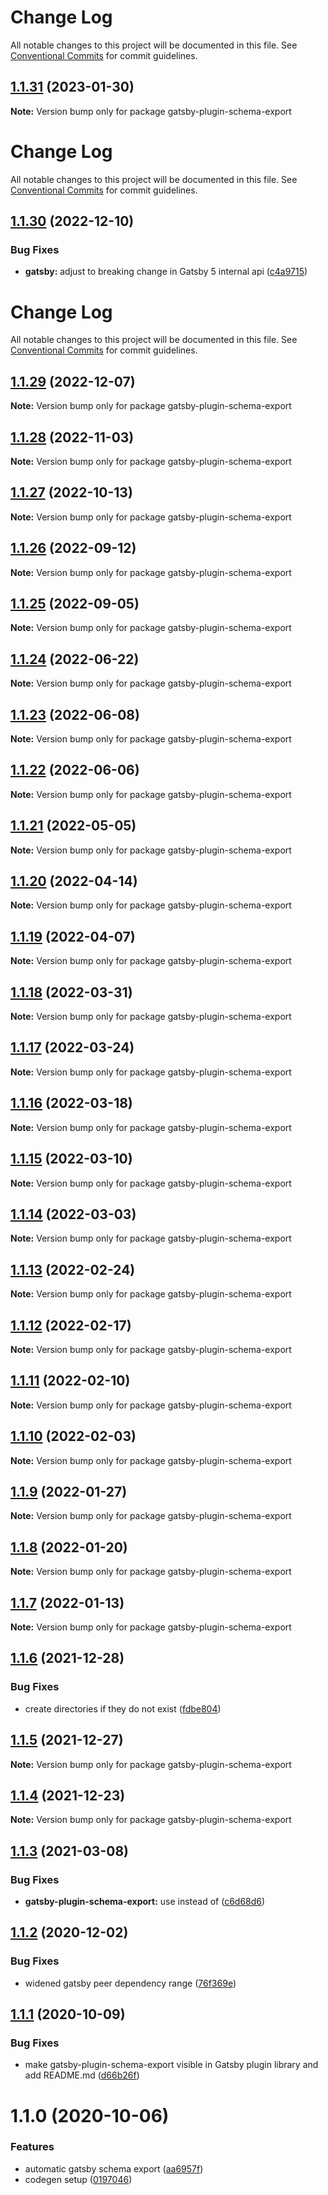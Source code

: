 # Change Log

All notable changes to this project will be documented in this file. See
[Conventional Commits](https://conventionalcommits.org) for commit guidelines.

## [1.1.31](https://github.com/AmazeeLabs/silverback-mono/compare/gatsby-plugin-schema-export@1.1.30...gatsby-plugin-schema-export@1.1.31) (2023-01-30)

**Note:** Version bump only for package gatsby-plugin-schema-export

# Change Log

All notable changes to this project will be documented in this file. See
[Conventional Commits](https://conventionalcommits.org) for commit guidelines.

## [1.1.30](https://github.com/AmazeeLabs/silverback-mono/compare/gatsby-plugin-schema-export@1.1.29...gatsby-plugin-schema-export@1.1.30) (2022-12-10)

### Bug Fixes

- **gatsby:** adjust to breaking change in Gatsby 5 internal api
  ([c4a9715](https://github.com/AmazeeLabs/silverback-mono/commit/c4a9715cfc68da44daa4b3ca65f648889a138be1))

# Change Log

All notable changes to this project will be documented in this file. See
[Conventional Commits](https://conventionalcommits.org) for commit guidelines.

## [1.1.29](https://github.com/AmazeeLabs/silverback-mono/compare/gatsby-plugin-schema-export@1.1.28...gatsby-plugin-schema-export@1.1.29) (2022-12-07)

**Note:** Version bump only for package gatsby-plugin-schema-export

## [1.1.28](https://github.com/AmazeeLabs/silverback-mono/compare/gatsby-plugin-schema-export@1.1.27...gatsby-plugin-schema-export@1.1.28) (2022-11-03)

**Note:** Version bump only for package gatsby-plugin-schema-export

## [1.1.27](https://github.com/AmazeeLabs/silverback-mono/compare/gatsby-plugin-schema-export@1.1.26...gatsby-plugin-schema-export@1.1.27) (2022-10-13)

**Note:** Version bump only for package gatsby-plugin-schema-export

## [1.1.26](https://github.com/AmazeeLabs/silverback-mono/compare/gatsby-plugin-schema-export@1.1.25...gatsby-plugin-schema-export@1.1.26) (2022-09-12)

**Note:** Version bump only for package gatsby-plugin-schema-export

## [1.1.25](https://github.com/AmazeeLabs/silverback-mono/compare/gatsby-plugin-schema-export@1.1.24...gatsby-plugin-schema-export@1.1.25) (2022-09-05)

**Note:** Version bump only for package gatsby-plugin-schema-export

## [1.1.24](https://github.com/AmazeeLabs/silverback-mono/compare/gatsby-plugin-schema-export@1.1.23...gatsby-plugin-schema-export@1.1.24) (2022-06-22)

**Note:** Version bump only for package gatsby-plugin-schema-export

## [1.1.23](https://github.com/AmazeeLabs/silverback-mono/compare/gatsby-plugin-schema-export@1.1.22...gatsby-plugin-schema-export@1.1.23) (2022-06-08)

**Note:** Version bump only for package gatsby-plugin-schema-export

## [1.1.22](https://github.com/AmazeeLabs/silverback-mono/compare/gatsby-plugin-schema-export@1.1.21...gatsby-plugin-schema-export@1.1.22) (2022-06-06)

**Note:** Version bump only for package gatsby-plugin-schema-export

## [1.1.21](https://github.com/AmazeeLabs/silverback-mono/compare/gatsby-plugin-schema-export@1.1.20...gatsby-plugin-schema-export@1.1.21) (2022-05-05)

**Note:** Version bump only for package gatsby-plugin-schema-export

## [1.1.20](https://github.com/AmazeeLabs/silverback-mono/compare/gatsby-plugin-schema-export@1.1.19...gatsby-plugin-schema-export@1.1.20) (2022-04-14)

**Note:** Version bump only for package gatsby-plugin-schema-export

## [1.1.19](https://github.com/AmazeeLabs/silverback-mono/compare/gatsby-plugin-schema-export@1.1.18...gatsby-plugin-schema-export@1.1.19) (2022-04-07)

**Note:** Version bump only for package gatsby-plugin-schema-export

## [1.1.18](https://github.com/AmazeeLabs/silverback-mono/compare/gatsby-plugin-schema-export@1.1.17...gatsby-plugin-schema-export@1.1.18) (2022-03-31)

**Note:** Version bump only for package gatsby-plugin-schema-export

## [1.1.17](https://github.com/AmazeeLabs/silverback-mono/compare/gatsby-plugin-schema-export@1.1.16...gatsby-plugin-schema-export@1.1.17) (2022-03-24)

**Note:** Version bump only for package gatsby-plugin-schema-export

## [1.1.16](https://github.com/AmazeeLabs/silverback-mono/compare/gatsby-plugin-schema-export@1.1.15...gatsby-plugin-schema-export@1.1.16) (2022-03-18)

**Note:** Version bump only for package gatsby-plugin-schema-export

## [1.1.15](https://github.com/AmazeeLabs/silverback-mono/compare/gatsby-plugin-schema-export@1.1.14...gatsby-plugin-schema-export@1.1.15) (2022-03-10)

**Note:** Version bump only for package gatsby-plugin-schema-export

## [1.1.14](https://github.com/AmazeeLabs/silverback-mono/compare/gatsby-plugin-schema-export@1.1.13...gatsby-plugin-schema-export@1.1.14) (2022-03-03)

**Note:** Version bump only for package gatsby-plugin-schema-export

## [1.1.13](https://github.com/AmazeeLabs/silverback-mono/compare/gatsby-plugin-schema-export@1.1.12...gatsby-plugin-schema-export@1.1.13) (2022-02-24)

**Note:** Version bump only for package gatsby-plugin-schema-export

## [1.1.12](https://github.com/AmazeeLabs/silverback-mono/compare/gatsby-plugin-schema-export@1.1.11...gatsby-plugin-schema-export@1.1.12) (2022-02-17)

**Note:** Version bump only for package gatsby-plugin-schema-export

## [1.1.11](https://github.com/AmazeeLabs/silverback-mono/compare/gatsby-plugin-schema-export@1.1.10...gatsby-plugin-schema-export@1.1.11) (2022-02-10)

**Note:** Version bump only for package gatsby-plugin-schema-export

## [1.1.10](https://github.com/AmazeeLabs/silverback-mono/compare/gatsby-plugin-schema-export@1.1.9...gatsby-plugin-schema-export@1.1.10) (2022-02-03)

**Note:** Version bump only for package gatsby-plugin-schema-export

## [1.1.9](https://github.com/AmazeeLabs/silverback-mono/compare/gatsby-plugin-schema-export@1.1.8...gatsby-plugin-schema-export@1.1.9) (2022-01-27)

**Note:** Version bump only for package gatsby-plugin-schema-export

## [1.1.8](https://github.com/AmazeeLabs/silverback-mono/compare/gatsby-plugin-schema-export@1.1.7...gatsby-plugin-schema-export@1.1.8) (2022-01-20)

**Note:** Version bump only for package gatsby-plugin-schema-export

## [1.1.7](https://github.com/AmazeeLabs/silverback-mono/compare/gatsby-plugin-schema-export@1.1.6...gatsby-plugin-schema-export@1.1.7) (2022-01-13)

**Note:** Version bump only for package gatsby-plugin-schema-export

## [1.1.6](https://github.com/AmazeeLabs/silverback-mono/compare/gatsby-plugin-schema-export@1.1.5...gatsby-plugin-schema-export@1.1.6) (2021-12-28)

### Bug Fixes

- create directories if they do not exist
  ([fdbe804](https://github.com/AmazeeLabs/silverback-mono/commit/fdbe8044df7e51cc0f182c53be8ed44699767b9a))

## [1.1.5](https://github.com/AmazeeLabs/silverback-mono/compare/gatsby-plugin-schema-export@1.1.4...gatsby-plugin-schema-export@1.1.5) (2021-12-27)

**Note:** Version bump only for package gatsby-plugin-schema-export

## [1.1.4](https://github.com/AmazeeLabs/silverback-mono/compare/gatsby-plugin-schema-export@1.1.3...gatsby-plugin-schema-export@1.1.4) (2021-12-23)

**Note:** Version bump only for package gatsby-plugin-schema-export

## [1.1.3](https://github.com/AmazeeLabs/silverback-mono/compare/gatsby-plugin-schema-export@1.1.2...gatsby-plugin-schema-export@1.1.3) (2021-03-08)

### Bug Fixes

- **gatsby-plugin-schema-export:** use instead of
  ([c6d68d6](https://github.com/AmazeeLabs/silverback-mono/commit/c6d68d659b82f4feb741ddfa8f85a08a667255ea))

## [1.1.2](https://github.com/AmazeeLabs/silverback-mono/compare/gatsby-plugin-schema-export@1.1.1...gatsby-plugin-schema-export@1.1.2) (2020-12-02)

### Bug Fixes

- widened gatsby peer dependency range
  ([76f369e](https://github.com/AmazeeLabs/silverback-mono/commit/76f369e71cc6e02562c3a9f991b8769c9c3da4bc))

## [1.1.1](https://github.com/AmazeeLabs/silverback-mono/compare/gatsby-plugin-schema-export@1.1.0...gatsby-plugin-schema-export@1.1.1) (2020-10-09)

### Bug Fixes

- make gatsby-plugin-schema-export visible in Gatsby plugin library and add
  README.md
  ([d66b26f](https://github.com/AmazeeLabs/silverback-mono/commit/d66b26f16a9cc943dfa1f0c9be0320e18c773e5c))

# 1.1.0 (2020-10-06)

### Features

- automatic gatsby schema export
  ([aa6957f](https://github.com/AmazeeLabs/silverback-mono/commit/aa6957f84a3c04df67c0b846a42ebc4b96e6541e))
- codegen setup
  ([0197046](https://github.com/AmazeeLabs/silverback-mono/commit/0197046fa2421cc53e72454aba0a9d4e4ff59aa7))
